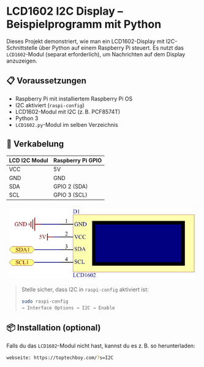 # LCD1602 I2C Display – Beispielprogramm mit Python

Dieses Projekt demonstriert, wie man ein LCD1602-Display mit I2C-Schnittstelle über Python auf einem Raspberry Pi steuert. Es nutzt das `LCD1602`-Modul (separat erforderlich), um Nachrichten auf dem Display anzuzeigen.

## 📋 Voraussetzungen

- Raspberry Pi mit installiertem Raspberry Pi OS
- I2C aktiviert (`raspi-config`)
- LCD1602-Modul mit I2C (z. B. PCF8574T)
- Python 3
- `LCD1602.py`-Modul im selben Verzeichnis

## 🔧 Verkabelung

| LCD I2C Modul | Raspberry Pi GPIO |
|---------------|-------------------|
| VCC           | 5V                |
| GND           | GND               |
| SDA           | GPIO 2 (SDA)      |
| SCL           | GPIO 3 (SCL)      |

![Diagram](https://raw.githubusercontent.com/CodeByHusen/Embedded-Systems-/main/Projects%20in%20Python/I2C-LCD1602/pictures/Circuit-diagram.png)

> Stelle sicher, dass I2C in `raspi-config` aktiviert ist:
> ```bash
> sudo raspi-config
> → Interface Options → I2C → Enable
> ```

## 📦 Installation (optional)

Falls du das `LCD1602`-Modul nicht hast, kannst du es z. B. so herunterladen:

```bash
webseite: https://toptechboy.com/?s=I2C

